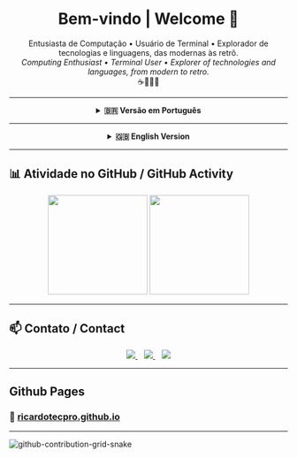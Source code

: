 <h1 align="center">Bem-vindo | Welcome 👋</h1>

<p align="center">
  Entusiasta de Computação • Usuário de Terminal • Explorador de tecnologias e linguagens, das modernas às retrô.
  <br>
  <em>Computing Enthusiast • Terminal User • Explorer of technologies and languages, from modern to retro.</em>
  <br>
  ☕🐍🦀🐳
</p>

---

<div align="center">

<details>
<summary><strong>🇧🇷 Versão em Português</strong></summary>
<br>

### 🚀 Sobre Mim

- 🎓 Foco em: **Git, Linux, C/C++, Java, Python, JavaScript, SQL e Docker**.
- 📚 Atualmente estudando: **Rust, Go, Flutter, e Angular**.
- 🖥️ Usuário de terminal (**Bash, Zsh, PowerShell, Cmd**) e automação com scripts.
- 📦 Crio e organizo conteúdos e manuais para cursos de programação.

---

### 🛠️ Tecnologias e Ferramentas

<details>
  <summary><b>Linguagens de Programação e Dados</b></summary>
  <p align="left">
    <a href="#"><img src="https://img.shields.io/badge/HTML-E34F26?style=for-the-badge&logo=html5&logoColor=white"/></a>
    <a href="#"><img src="https://img.shields.io/badge/CSS-239120?style=for-the-badge&logo=css3&logoColor=white"/></a>
    <a href="#"><img src="https://img.shields.io/badge/JavaScript-F7DF1E?style=for-the-badge&logo=javascript&logoColor=black"/></a>
    <a href="#"><img src="https://img.shields.io/badge/TypeScript-3178C6?style=for-the-badge&logo=typescript&logoColor=white"/></a>
    <a href="#"><img src="https://img.shields.io/badge/Python-3776AB?style=for-the-badge&logo=python&logoColor=white"/></a>
    <a href="#"><img src="https://img.shields.io/badge/Java-007396?style=for-the-badge&logo=java&logoColor=white"/></a>
    <a href="#"><img src="https://img.shields.io/badge/C-00599C?style=for-the-badge&logo=c&logoColor=white"/></a>
    <a href="#"><img src="https://img.shields.io/badge/C++-00599C?style=for-the-badge&logo=c%2B%2B&logoColor=white"/></a>
    <a href="#"><img src="https://img.shields.io/badge/Go-00ADD8?style=for-the-badge&logo=go&logoColor=white"/></a>
    <a href="#"><img src="https://img.shields.io/badge/Rust-000000?style=for-the-badge&logo=rust&logoColor=white"/></a>
    <a href="#"><img src="https://img.shields.io/badge/Dart-0175C2?style=for-the-badge&logo=dart&logoColor=white"/></a>
    <a href="#"><img src="https://img.shields.io/badge/Scratch-4D97FF?style=for-the-badge&logo=scratch&logoColor=white"/></a>
    <br>
    <a href="#"><img src="https://img.shields.io/badge/JSON-000000?style=for-the-badge&logo=json&logoColor=white"/></a>
    <a href="#"><img src="https://img.shields.io/badge/XML-767C52?style=for-the-badge&logo=xml&logoColor=white"/></a>
    <a href="#"><img src="https://img.shields.io/badge/YAML-CB171E?style=for-the-badge&logo=yaml&logoColor=white"/></a>
    <a href="#"><img src="https://img.shields.io/badge/Markdown-000000?style=for-the-badge&logo=markdown&logoColor=white"/></a>
  </p>
</details>

<details>
  <summary><b>Frameworks e Bibliotecas</b></summary>
  <p align="left">
    <a href="#"><img src="https://img.shields.io/badge/Node.js-6DA55F?style=for-the-badge&logo=node.js&logoColor=white"/></a>
    <a href="#"><img src="https://img.shields.io/badge/Angular-DD0031?style=for-the-badge&logo=angular&logoColor=white"/></a>
    <a href="#"><img src="https://img.shields.io/badge/React-20232A?style=for-the-badge&logo=react&logoColor=61DAFB"/></a>
    <a href="#"><img src="https://img.shields.io/badge/Flutter-02569B?style=for-the-badge&logo=flutter&logoColor=white"/></a>
    <a href="#"><img src="https://img.shields.io/badge/.NET-512BD4?style=for-the-badge&logo=dotnet&logoColor=white"/></a>
    <a href="#"><img src="https://img.shields.io/badge/Spring_Boot-6DB33F?style=for-the-badge&logo=springboot&logoColor=white"/></a>
    <a href="#"><img src="https://img.shields.io/badge/Django-092E20?style=for-the-badge&logo=django&logoColor=white"/></a>
    <a href="#"><img src="https://img.shields.io/badge/Flask-000000?style=for-the-badge&logo=flask&logoColor=white"/></a>
    <a href="#"><img src="https://img.shields.io/badge/FastAPI-009485?style=for-the-badge&logo=fastapi&logoColor=white"/></a>
    <a href="#"><img src="https://img.shields.io/badge/Express.js-404D59?style=for-the-badge&logo=express&logoColor=61DAFB"/></a>
    <a href="#"><img src="https://img.shields.io/badge/Bootstrap-7952B3?style=for-the-badge&logo=bootstrap&logoColor=white"/></a>
  </p>
</details>

<details>
  <summary><b>Data Science</b></summary>
  <p align="left">
    <a href="#"><img src="https://img.shields.io/badge/Anaconda-44A833?style=for-the-badge&logo=anaconda&logoColor=white"/></a>
    <a href="#"><img src="https://img.shields.io/badge/NumPy-4DABCF?style=for-the-badge&logo=numpy&logoColor=white"/></a>
    <a href="#"><img src="https://img.shields.io/badge/Pandas-150458?style=for-the-badge&logo=pandas&logoColor=white"/></a>
    <a href="#"><img src="https://img.shields.io/badge/Scikit--learn-F7931E?style=for-the-badge&logo=scikit-learn&logoColor=white"/></a>
    <a href="#"><img src="https://custom-icon-badges.demolab.com/badge/Matplotlib-71D291?style=for-the-badge&logo=matplotlib&logoColor=white"/></a>
    <a href="#"><img src="https://img.shields.io/badge/TensorFlow-FF8F00?style=for-the-badge&logo=tensorflow&logoColor=white"/></a>
    <a href="#"><img src="https://img.shields.io/badge/Keras-D00000?style=for-the-badge&logo=keras&logoColor=white"/></a>
    <a href="#"><img src="https://img.shields.io/badge/PyTorch-EE4C2C?style=for-the-badge&logo=pytorch&logoColor=white"/></a>
    <a href="#"><img src="https://img.shields.io/badge/CUDA-76B900?style=for-the-badge&logo=nvidia&logoColor=white"/></a>
  </p>
</details>

<details>
  <summary><b>Bancos de Dados</b></summary>
  <p align="left">
    <a href="#"><img src="https://img.shields.io/badge/SQL-336791?style=for-the-badge&logo=postgresql&logoColor=white"/></a>
    <a href="#"><img src="https://img.shields.io/badge/MySQL-4479A1?style=for-the-badge&logo=mysql&logoColor=white"/></a>
    <a href="#"><img src="https://img.shields.io/badge/PostgreSQL-316192?style=for-the-badge&logo=postgresql&logoColor=white"/></a>
    <a href="#"><img src="https://custom-icon-badges.demolab.com/badge/Microsoft_SQL_Server-CC2927?style=for-the-badge&logo=mssqlserver-white&logoColor=white"/></a>
    <a href="#"><img src="https://img.shields.io/badge/SQLite-07405E?style=for-the-badge&logo=sqlite&logoColor=white"/></a>
    <a href="#"><img src="https://img.shields.io/badge/MongoDB-4EA94B?style=for-the-badge&logo=mongodb&logoColor=white"/></a>
    <a href="#"><img src="https://custom-icon-badges.demolab.com/badge/Oracle-F80000?style=for-the-badge&logo=oracle&logoColor=white"/></a>
    <a href="#"><img src="https://img.shields.io/badge/Cassandra-1287B1?style=for-the-badge&logo=apache-cassandra&logoColor=white"/></a>
  </p>
</details>

<details>
  <summary><b>Cloud, CI/CD e DevOps</b></summary>
  <p align="left">
    <a href="#"><img src="https://img.shields.io/badge/Docker-2496ED?style=for-the-badge&logo=docker&logoColor=white"/></a>
    <a href="#"><img src="https://img.shields.io/badge/Kubernetes-326CE5?style=for-the-badge&logo=kubernetes&logoColor=white"/></a>
    <a href="#"><img src="https://custom-icon-badges.demolab.com/badge/AWS-FF9900?style=for-the-badge&logo=aws&logoColor=white"/></a>
    <a href="#"><img src="https://img.shields.io/badge/Google_Cloud-4285F4?style=for-the-badge&logo=google-cloud&logoColor=white"/></a>
    <a href="#"><img src="https://custom-icon-badges.demolab.com/badge/Microsoft_Azure-0089D6?style=for-the-badge&logo=msazure&logoColor=white"/></a>
    <a href="#"><img src="https://custom-icon-badges.demolab.com/badge/Oracle_Cloud-F80000?style=for-the-badge&logo=oracle&logoColor=white"/></a>
    <a href="#"><img src="https://img.shields.io/badge/Heroku-430098?style=for-the-badge&logo=heroku&logoColor=white"/></a>
    <a href="#"><img src="https://img.shields.io/badge/Netlify-00C7B7?style=for-the-badge&logo=netlify&logoColor=black"/></a>
    <a href="#"><img src="https://img.shields.io/badge/GitHub_Actions-2088FF?style=for-the-badge&logo=github-actions&logoColor=white"/></a>
    <a href="#"><img src="https://img.shields.io/badge/Jenkins-D24939?style=for-the-badge&logo=jenkins&logoColor=white"/></a>
  </p>
</details>

<details>
  <summary><b>Sistemas Operacionais e Terminais</b></summary>
  <p align="left">
    <a href="#"><img src="https://img.shields.io/badge/Linux-FCC624?style=for-the-badge&logo=linux&logoColor=black"/></a>
    <a href="#"><img src="https://img.shields.io/badge/Debian-A81D33?style=for-the-badge&logo=debian&logoColor=white"/></a>
    <a href="#"><img src="https://img.shields.io/badge/Ubuntu-E95420?style=for-the-badge&logo=ubuntu&logoColor=white"/></a>
    <a href="#"><img src="https://img.shields.io/badge/Arch_Linux-1793D1?style=for-the-badge&logo=arch-linux&logoColor=white"/></a>
    <a href="#"><img src="https://img.shields.io/badge/Manjaro-35BF5C?style=for-the-badge&logo=manjaro&logoColor=white"/></a>
    <a href="#"><img src="https://img.shields.io/badge/Pop!_OS-48B9C7?style=for-the-badge&logo=popos&logoColor=white"/></a>
    <a href="#"><img src="https://img.shields.io/badge/Alpine_Linux-0D597F?style=for-the-badge&logo=alpinelinux&logoColor=white"/></a>
    <a href="#"><img src="https://custom-icon-badges.demolab.com/badge/Windows-0078D6?style=for-the-badge&logo=windows11&logoColor=white"/></a>
    <a href="#"><img src="https://img.shields.io/badge/macOS-000000?style=for-the-badge&logo=apple&logoColor=white"/></a>
    <a href="#"><img src="https://img.shields.io/badge/Android-3DDC84?style=for-the-badge&logo=android&logoColor=white"/></a>
    <br>
    <a href="#"><img src="https://img.shields.io/badge/Bash-4EAA25?style=for-the-badge&logo=gnu-bash&logoColor=white"/></a>
    <a href="#"><img src="https://img.shields.io/badge/Zsh-89E051?style=for-the-badge&logo=terminal&logoColor=white"/></a>
    <a href="#"><img src="https://img.shields.io/badge/PowerShell-5391FE?style=for-the-badge&logo=powershell&logoColor=white"/></a>
    <a href="#"><img src="https://img.shields.io/badge/WSL2-0078D6?style=for-the-badge&logo=windows-terminal&logoColor=white"/></a>
  </p>
</details>

<details>
  <summary><b>Software e Ferramentas</b></summary>
  <p align="left">
    <b>IDEs e Editores:</b><br>
    <a href="#"><img src="https://img.shields.io/badge/Visual_Studio_Code-0078D4?style=for-the-badge&logo=visual%20studio%20code&logoColor=white"/></a>
    <a href="#"><img src="https://custom-icon-badges.demolab.com/badge/Visual_Studio-5C2D91?style=for-the-badge&logo=visual-studio&logoColor=white"/></a>
    <a href="#"><img src="https://img.shields.io/badge/IntelliJ_IDEA-000000?style=for-the-badge&logo=intellij-idea&logoColor=white"/></a>
    <a href="#"><img src="https://img.shields.io/badge/WebStorm-000000?style=for-the-badge&logo=webstorm&logoColor=white"/></a>
    <a href="#"><img src="https://img.shields.io/badge/PyCharm-000000?style=for-the-badge&logo=pycharm&logoColor=white&color=black&labelColor=green"/></a>
    <a href="#"><img src="https://img.shields.io/badge/CLion-000000?style=for-the-badge&logo=clion&logoColor=white"/></a>
    <a href="#"><img src="https://img.shields.io/badge/Neovim-57A143?style=for-the-badge&logo=neovim&logoColor=white"/></a>
    <a href="#"><img src="https://img.shields.io/badge/Vim-019733?style=for-the-badge&logo=vim&logoColor=white"/></a>
    <a href="#"><img src="https://img.shields.io/badge/Notepad++-90E59A?style=for-the-badge&logo=notepad%2B%2B&logoColor=black"/></a>
    <a href="#"><img src="https://img.shields.io/badge/Obsidian-483699?style=for-the-badge&logo=obsidian&logoColor=white"/></a>
    <br><br>
    <b>Design e Mídia:</b><br>
    <a href="#"><img src="https://img.shields.io/badge/Figma-F24E1E?style=for-the-badge&logo=figma&logoColor=white"/></a>
    <a href="#"><img src="https://img.shields.io/badge/Canva-00C4CC?style=for-the-badge&logo=Canva&logoColor=white"/></a>
    <a href="#"><img src="https://img.shields.io/badge/GIMP-5C5543?style=for-the-badge&logo=gimp&logoColor=white"/></a>
    <a href="#"><img src="https://img.shields.io/badge/Inkscape-000000?style=for-the-badge&logo=Inkscape&logoColor=white"/></a>
    <a href="#"><img src="https://img.shields.io/badge/Krita-203759?style=for-the-badge&logo=krita&logoColor=EEF37B"/></a>
    <a href="#"><img src="https://img.shields.io/badge/Audacity-0000CC?style=for-the-badge&logo=audacity&logoColor=white"/></a>
    <br><br>
    <b>Plataformas e Outros:</b><br>
    <a href="#"><img src="https://img.shields.io/badge/Jira-0052CC?style=for-the-badge&logo=jira&logoColor=white"/></a>
    <a href="#"><img src="https://img.shields.io/badge/Trello-0052CC?style=for-the-badge&logo=trello&logoColor=white"/></a>
    <a href="#"><img src="https://img.shields.io/badge/Notion-000000?style=for-the-badge&logo=notion&logoColor=white"/></a>
    <a href="#"><img src="https://img.shields.io/badge/LeetCode-000000?style=for-the-badge&logo=LeetCode&logoColor=d16c06"/></a>
    <a href="#"><img src="https://img.shields.io/badge/Spotify-1ED760?style=for-the-badge&logo=spotify&logoColor=white"/></a>
    <a href="#"><img src="https://img.shields.io/badge/Google_Chrome-4285F4?style=for-the-badge&logo=GoogleChrome&logoColor=white"/></a>
    <a href="#"><img src="https://img.shields.io/badge/Firefox-FF7139?style=for-the-badge&logo=Firefox&logoColor=white"/></a>
    <a href="#"><img src="https://img.shields.io/badge/Dropbox-0061FF?style=for-the-badge&logo=dropbox&logoColor=white"/></a>
    <a href="#"><img src="https://img.shields.io/badge/Google_Drive-4285F4?style=for-the-badge&logo=googledrive&logoColor=white"/></a>
    <a href="#"><img src="https://img.shields.io/badge/Google_Colab-F9AB00?style=for-the-badge&logo=googlecolab&logoColor=white"/></a>
  </p>
</details>

</details>

</div>

---

<div align="center">

<details>
<summary><strong>🇬🇧 English Version</strong></summary>
<br>

### 🚀 About Me

- 🎓 Focus on: **Git, Linux, C/C++, Java, Python, JavaScript, SQL, and Docker**.
- 📚 Currently learning: **Rust, Go, Flutter, and Angular**.
- 🖥️ Terminal user (**Bash, Zsh, PowerShell, Cmd**) with a passion for script automation.
- 📦 I create and curate content and manuals for programming courses.

---

### 🛠️ Technologies & Tools

<details>
  <summary><b>Languages & Data Formats</b></summary>
  <p align="left">
    <a href="#"><img src="https://img.shields.io/badge/HTML-E34F26?style=for-the-badge&logo=html5&logoColor=white"/></a>
    <a href="#"><img src="https://img.shields.io/badge/CSS-239120?style=for-the-badge&logo=css3&logoColor=white"/></a>
    <a href="#"><img src="https://img.shields.io/badge/JavaScript-F7DF1E?style=for-the-badge&logo=javascript&logoColor=black"/></a>
    <a href="#"><img src="https://img.shields.io/badge/TypeScript-3178C6?style=for-the-badge&logo=typescript&logoColor=white"/></a>
    <a href="#"><img src="https://img.shields.io/badge/Python-3776AB?style=for-the-badge&logo=python&logoColor=white"/></a>
    <a href="#"><img src="https://img.shields.io/badge/Java-007396?style=for-the-badge&logo=java&logoColor=white"/></a>
    <a href="#"><img src="https://img.shields.io/badge/C-00599C?style=for-the-badge&logo=c&logoColor=white"/></a>
    <a href="#"><img src="https://img.shields.io/badge/C++-00599C?style=for-the-badge&logo=c%2B%2B&logoColor=white"/></a>
    <a href="#"><img src="https://img.shields.io/badge/Go-00ADD8?style=for-the-badge&logo=go&logoColor=white"/></a>
    <a href="#"><img src="https://img.shields.io/badge/Rust-000000?style=for-the-badge&logo=rust&logoColor=white"/></a>
    <a href="#"><img src="https://img.shields.io/badge/Dart-0175C2?style=for-the-badge&logo=dart&logoColor=white"/></a>
    <a href="#"><img src="https://img.shields.io/badge/Scratch-4D97FF?style=for-the-badge&logo=scratch&logoColor=white"/></a>
    <br>
    <a href="#"><img src="https://img.shields.io/badge/JSON-000000?style=for-the-badge&logo=json&logoColor=white"/></a>
    <a href="#"><img src="https://img.shields.io/badge/XML-767C52?style=for-the-badge&logo=xml&logoColor=white"/></a>
    <a href="#"><img src="https://img.shields.io/badge/YAML-CB171E?style=for-the-badge&logo=yaml&logoColor=white"/></a>
    <a href="#"><img src="https://img.shields.io/badge/Markdown-000000?style=for-the-badge&logo=markdown&logoColor=white"/></a>
  </p>
</details>

<details>
  <summary><b>Frameworks & Libraries</b></summary>
  <p align="left">
    <a href="#"><img src="https://img.shields.io/badge/Node.js-6DA55F?style=for-the-badge&logo=node.js&logoColor=white"/></a>
    <a href="#"><img src="https://img.shields.io/badge/Angular-DD0031?style=for-the-badge&logo=angular&logoColor=white"/></a>
    <a href="#"><img src="https://img.shields.io/badge/React-20232A?style=for-the-badge&logo=react&logoColor=61DAFB"/></a>
    <a href="#"><img src="https://img.shields.io/badge/Flutter-02569B?style=for-the-badge&logo=flutter&logoColor=white"/></a>
    <a href="#"><img src="https://img.shields.io/badge/.NET-512BD4?style=for-the-badge&logo=dotnet&logoColor=white"/></a>
    <a href="#"><img src="https://img.shields.io/badge/Spring_Boot-6DB33F?style=for-the-badge&logo=springboot&logoColor=white"/></a>
    <a href="#"><img src="https://img.shields.io/badge/Django-092E20?style=for-the-badge&logo=django&logoColor=white"/></a>
    <a href="#"><img src="https://img.shields.io/badge/Flask-000000?style=for-the-badge&logo=flask&logoColor=white"/></a>
    <a href="#"><img src="https://img.shields.io/badge/FastAPI-009485?style=for-the-badge&logo=fastapi&logoColor=white"/></a>
    <a href="#"><img src="https://img.shields.io/badge/Express.js-404D59?style=for-the-badge&logo=express&logoColor=61DAFB"/></a>
    <a href="#"><img src="https://img.shields.io/badge/Bootstrap-7952B3?style=for-the-badge&logo=bootstrap&logoColor=white"/></a>
  </p>
</details>

<details>
  <summary><b>Data Science</b></summary>
  <p align="left">
    <a href="#"><img src="https://img.shields.io/badge/Anaconda-44A833?style=for-the-badge&logo=anaconda&logoColor=white"/></a>
    <a href="#"><img src="https://img.shields.io/badge/NumPy-4DABCF?style=for-the-badge&logo=numpy&logoColor=white"/></a>
    <a href="#"><img src="https://img.shields.io/badge/Pandas-150458?style=for-the-badge&logo=pandas&logoColor=white"/></a>
    <a href="#"><img src="https://img.shields.io/badge/Scikit--learn-F7931E?style=for-the-badge&logo=scikit-learn&logoColor=white"/></a>
    <a href="#"><img src="https://custom-icon-badges.demolab.com/badge/Matplotlib-71D291?style=for-the-badge&logo=matplotlib&logoColor=white"/></a>
    <a href="#"><img src="https://img.shields.io/badge/TensorFlow-FF8F00?style=for-the-badge&logo=tensorflow&logoColor=white"/></a>
    <a href="#"><img src="https://img.shields.io/badge/Keras-D00000?style=for-the-badge&logo=keras&logoColor=white"/></a>
    <a href="#"><img src="https://img.shields.io/badge/PyTorch-EE4C2C?style=for-the-badge&logo=pytorch&logoColor=white"/></a>
    <a href="#"><img src="https://img.shields.io/badge/CUDA-76B900?style=for-the-badge&logo=nvidia&logoColor=white"/></a>
  </p>
</details>

<details>
  <summary><b>Databases</b></summary>
  <p align="left">
    <a href="#"><img src="https://img.shields.io/badge/SQL-336791?style=for-the-badge&logo=postgresql&logoColor=white"/></a>
    <a href="#"><img src="https://img.shields.io/badge/MySQL-4479A1?style=for-the-badge&logo=mysql&logoColor=white"/></a>
    <a href="#"><img src="https://img.shields.io/badge/PostgreSQL-316192?style=for-the-badge&logo=postgresql&logoColor=white"/></a>
    <a href="#"><img src="https://custom-icon-badges.demolab.com/badge/Microsoft_SQL_Server-CC2927?style=for-the-badge&logo=mssqlserver-white&logoColor=white"/></a>
    <a href="#"><img src="https://img.shields.io/badge/SQLite-07405E?style=for-the-badge&logo=sqlite&logoColor=white"/></a>
    <a href="#"><img src="https://img.shields.io/badge/MongoDB-4EA94B?style=for-the-badge&logo=mongodb&logoColor=white"/></a>
    <a href="#"><img src="https://custom-icon-badges.demolab.com/badge/Oracle-F80000?style=for-the-badge&logo=oracle&logoColor=white"/></a>
    <a href="#"><img src="https://img.shields.io/badge/Cassandra-1287B1?style=for-the-badge&logo=apache-cassandra&logoColor=white"/></a>
  </p>
</details>

<details>
  <summary><b>Cloud, CI/CD & DevOps</b></summary>
  <p align="left">
    <a href="#"><img src="https://img.shields.io/badge/Docker-2496ED?style=for-the-badge&logo=docker&logoColor=white"/></a>
    <a href="#"><img src="https://img.shields.io/badge/Kubernetes-326CE5?style=for-the-badge&logo=kubernetes&logoColor=white"/></a>
    <a href="#"><img src="https://custom-icon-badges.demolab.com/badge/AWS-FF9900?style=for-the-badge&logo=aws&logoColor=white"/></a>
    <a href="#"><img src="https://img.shields.io/badge/Google_Cloud-4285F4?style=for-the-badge&logo=google-cloud&logoColor=white"/></a>
    <a href="#"><img src="https://custom-icon-badges.demolab.com/badge/Microsoft_Azure-0089D6?style=for-the-badge&logo=msazure&logoColor=white"/></a>
    <a href="#"><img src="https://custom-icon-badges.demolab.com/badge/Oracle_Cloud-F80000?style=for-the-badge&logo=oracle&logoColor=white"/></a>
    <a href="#"><img src="https://img.shields.io/badge/Heroku-430098?style=for-the-badge&logo=heroku&logoColor=white"/></a>
    <a href="#"><img src="https://img.shields.io/badge/Netlify-00C7B7?style=for-the-badge&logo=netlify&logoColor=black"/></a>
    <a href="#"><img src="https://img.shields.io/badge/GitHub_Actions-2088FF?style=for-the-badge&logo=github-actions&logoColor=white"/></a>
    <a href="#"><img src="https://img.shields.io/badge/Jenkins-D24939?style=for-the-badge&logo=jenkins&logoColor=white"/></a>
  </p>
</details>

<details>
  <summary><b>Operating Systems & Terminals</b></summary>
  <p align="left">
    <a href="#"><img src="https://img.shields.io/badge/Linux-FCC624?style=for-the-badge&logo=linux&logoColor=black"/></a>
    <a href="#"><img src="https://img.shields.io/badge/Debian-A81D33?style=for-the-badge&logo=debian&logoColor=white"/></a>
    <a href="#"><img src="https://img.shields.io/badge/Ubuntu-E95420?style=for-the-badge&logo=ubuntu&logoColor=white"/></a>
    <a href="#"><img src="https://img.shields.io/badge/Arch_Linux-1793D1?style=for-the-badge&logo=arch-linux&logoColor=white"/></a>
    <a href="#"><img src="https://img.shields.io/badge/Manjaro-35BF5C?style=for-the-badge&logo=manjaro&logoColor=white"/></a>
    <a href="#"><img src="https://img.shields.io/badge/Pop!_OS-48B9C7?style=for-the-badge&logo=popos&logoColor=white"/></a>
    <a href="#"><img src="https://img.shields.io/badge/Alpine_Linux-0D597F?style=for-the-badge&logo=alpinelinux&logoColor=white"/></a>
    <a href="#"><img src="https://custom-icon-badges.demolab.com/badge/Windows-0078D6?style=for-the-badge&logo=windows11&logoColor=white"/></a>
    <a href="#"><img src="https://img.shields.io/badge/macOS-000000?style=for-the-badge&logo=apple&logoColor=white"/></a>
    <a href="#"><img src="https://img.shields.io/badge/Android-3DDC84?style=for-the-badge&logo=android&logoColor=white"/></a>
    <br>
    <a href="#"><img src="https://img.shields.io/badge/Bash-4EAA25?style=for-the-badge&logo=gnu-bash&logoColor=white"/></a>
    <a href="#"><img src="https://img.shields.io/badge/Zsh-89E051?style=for-the-badge&logo=terminal&logoColor=white"/></a>
    <a href="#"><img src="https://img.shields.io/badge/PowerShell-5391FE?style=for-the-badge&logo=powershell&logoColor=white"/></a>
    <a href="#"><img src="https://img.shields.io/badge/WSL2-0078D6?style=for-the-badge&logo=windows-terminal&logoColor=white"/></a>
  </p>
</details>

<details>
  <summary><b>Software & Tools</b></summary>
  <p align="left">
    <b>IDEs & Editors:</b><br>
    <a href="#"><img src="https://img.shields.io/badge/Visual_Studio_Code-0078D4?style=for-the-badge&logo=visual%20studio%20code&logoColor=white"/></a>
    <a href="#"><img src="https://custom-icon-badges.demolab.com/badge/Visual_Studio-5C2D91?style=for-the-badge&logo=visual-studio&logoColor=white"/></a>
    <a href="#"><img src="https://img.shields.io/badge/IntelliJ_IDEA-000000?style=for-the-badge&logo=intellij-idea&logoColor=white"/></a>
    <a href="#"><img src="https://img.shields.io/badge/WebStorm-000000?style=for-the-badge&logo=webstorm&logoColor=white"/></a>
    <a href="#"><img src="https://img.shields.io/badge/PyCharm-000000?style=for-the-badge&logo=pycharm&logoColor=white&color=black&labelColor=green"/></a>
    <a href="#"><img src="https://img.shields.io/badge/CLion-000000?style=for-the-badge&logo=clion&logoColor=white"/></a>
    <a href="#"><img src="https://img.shields.io/badge/Neovim-57A143?style=for-the-badge&logo=neovim&logoColor=white"/></a>
    <a href="#"><img src="https://img.shields.io/badge/Vim-019733?style=for-the-badge&logo=vim&logoColor=white"/></a>
    <a href="#"><img src="https://img.shields.io/badge/Notepad++-90E59A?style=for-the-badge&logo=notepad%2B%2B&logoColor=black"/></a>
    <a href="#"><img src="https://img.shields.io/badge/Obsidian-483699?style=for-the-badge&logo=obsidian&logoColor=white"/></a>
    <br><br>
    <b>Design & Media:</b><br>
    <a href="#"><img src="https://img.shields.io/badge/Figma-F24E1E?style=for-the-badge&logo=figma&logoColor=white"/></a>
    <a href="#"><img src="https://img.shields.io/badge/Canva-00C4CC?style=for-the-badge&logo=Canva&logoColor=white"/></a>
    <a href="#"><img src="https://img.shields.io/badge/GIMP-5C5543?style=for-the-badge&logo=gimp&logoColor=white"/></a>
    <a href="#"><img src="https://img.shields.io/badge/Inkscape-000000?style=for-the-badge&logo=Inkscape&logoColor=white"/></a>
    <a href="#"><img src="https://img.shields.io/badge/Krita-203759?style=for-the-badge&logo=krita&logoColor=EEF37B"/></a>
    <a href="#"><img src="https://img.shields.io/badge/Audacity-0000CC?style=for-the-badge&logo=audacity&logoColor=white"/></a>
    <br><br>
    <b>Platforms & Others:</b><br>
    <a href="#"><img src="https://img.shields.io/badge/Jira-0052CC?style=for-the-badge&logo=jira&logoColor=white"/></a>
    <a href="#"><img src="https://img.shields.io/badge/Trello-0052CC?style=for-the-badge&logo=trello&logoColor=white"/></a>
    <a href="#"><img src="https://img.shields.io/badge/Notion-000000?style=for-the-badge&logo=notion&logoColor=white"/></a>
    <a href="#"><img src="https://img.shields.io/badge/LeetCode-000000?style=for-the-badge&logo=LeetCode&logoColor=d16c06"/></a>
    <a href="#"><img src="https://img.shields.io/badge/Spotify-1ED760?style=for-the-badge&logo=spotify&logoColor=white"/></a>
    <a href="#"><img src="https://img.shields.io/badge/Google_Chrome-4285F4?style=for-the-badge&logo=GoogleChrome&logoColor=white"/></a>
    <a href="#"><img src="https://img.shields.io/badge/Firefox-FF7139?style=for-the-badge&logo=Firefox&logoColor=white"/></a>
    <a href="#"><img src="https://img.shields.io/badge/Dropbox-0061FF?style=for-the-badge&logo=dropbox&logoColor=white"/></a>
    <a href="#"><img src="https://img.shields.io/badge/Google_Drive-4285F4?style=for-the-badge&logo=googledrive&logoColor=white"/></a>
    <a href="#"><img src="https://img.shields.io/badge/Google_Colab-F9AB00?style=for-the-badge&logo=googlecolab&logoColor=white"/></a>
  </p>
</details>

</details>

</div>

---

## 📊 Atividade no GitHub / GitHub Activity
<p align="center">
  <img src="https://github-readme-stats.vercel.app/api?username=ricardotecpro&show_icons=true&theme=github_dark&count_private=true" height="180em"/>
  <img src="https://github-readme-stats.vercel.app/api/top-langs/?username=ricardotecpro&layout=compact&theme=github_dark&langs_count=10" height="180em"/>
</p>

---

## 📫 Contato / Contact
<p align="center">
  <a href="https://linkedin.com/in/seu-usuario">
    <img src="https://img.shields.io/badge/-LinkedIn-0A66C2?style=for-the-badge&logo=linkedin&logoColor=white"/>
  </a>
  &nbsp;&nbsp;
  <a href="mailto:seuemail@exemplo.com">
    <img src="https://img.shields.io/badge/-Email-D14836?style=for-the-badge&logo=gmail&logoColor=white"/>
  </a>
  &nbsp;&nbsp;
  <a href="https://ricardotecpro.github.io/">
    <img src="https://img.shields.io/badge/-GitHub%20Pages-181717?style=for-the-badge&logo=github&logoColor=white"/>
  </a>
</p>

---

## Github Pages

### 🔗 [ricardotecpro.github.io](https://ricardotecpro.github.io/)

---

![github-contribution-grid-snake](https://github.com/user-attachments/assets/2571dc5d-0d28-4ab8-a65d-237ee82640c7)

